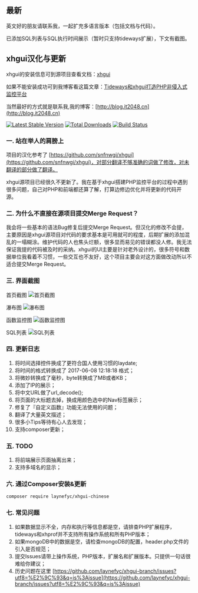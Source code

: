 
## 最新

英文好的朋友请联系我，一起扩充多语言版本（包括文档与代码）。

已添加SQL列表与SQL执行时间展示（暂时只支持tideways扩展），下文有截图。 

## xhgui汉化与更新

xhgui的安装信息可到源项目查看文档：[xhgui](https://github.com/perftools/xhgui)  

如果不能安装成功可到我博客看这篇文章：[Tideways和xhgui打造PHP非侵入式监控平台](http://blog.it2048.cn/article_tideways-xhgui.html) 

当然最好的方式就是联系我,我的博客：[http://blog.it2048.cn](http://blog.it2048.cn)

[![Latest Stable Version](https://poser.pugx.org/laynefyc/xhgui-chinese/v/stable.png)](https://packagist.org/packages/laynefyc/xhgui-chinese)
[![Total Downloads](https://poser.pugx.org/laynefyc/xhgui-chinese/downloads.png)](https://packagist.org/packages/laynefyc/xhgui-chinese)
[![Build Status](https://travis-ci.org/laynefyc/xhgui-branch.svg?branch=master)](https://travis-ci.org/laynefyc/xhgui-branch)

### 一. 站在举人的肩膀上

项目的汉化参考了 [https://github.com/snfnwgi/xhgui](https://github.com/snfnwgi/xhgui)，对部分翻译不够准确的词做了修改，对未翻译的部分做了翻译。
	
xhgui源项目已经很久不更新了。我在基于xhgui搭建PHP监控平台的过程中遇到很多问题，自己对PHP和前端都还算了解，打算边修边优化并将更新的代码开源。

### 二. 为什么不直接在源项目提交Merge Request？

我会将一些基本的语法Bug修复后提交Merge Request。但汉化的修改不会提，主要原因是xhgui源项目对代码的要求基本是可用就可的程度，后期扩展的添加混乱的一塌糊涂。维护代码的人也焦头烂额，很多显而易见的错误都没人修。我无法保证我提的代码被及时的采纳。xhgui的UI主要是针对老外设计的，很多符号和数据单位我看着不习惯，一些交互也不友好，这个项目主要会对这方面做改动所以不适合提交Merge Request。

### 三. 界面截图
首页截图
![首页截图](https://github.com/laynefyc/xhgui-branch/raw/screenshot/screenshot/homepage.png)

瀑布图
![瀑布图](https://github.com/laynefyc/xhgui-branch/raw/screenshot/screenshot/waterfall.png)

函数监控图
![函数监控图](https://github.com/laynefyc/xhgui-branch/raw/screenshot/screenshot/view-function.png)
	
SQL列表
![SQL列表](https://github.com/laynefyc/xhgui-branch/raw/screenshot/screenshot/sql_list.png)

### 四. 更新日志
1. 将时间选择控件换成了更符合国人使用习惯的laydate;
2. 将时间的格式转换成了 2017-06-08 12:18:18 格式；
3. 将微妙转换成了毫秒，byte转换成了MB或者KB；
4. 添加了IP的展示；
5. 将中文URL做了url_decode();
6. 将页面的大标题去掉，换成用颜色选中的Nav标签展示；
7. 修复了『自定义函数』功能无法使用的问题；
8. 翻译了大量英文描述；
9. 很多小Tips等待有心人去发现；
10. 支持composer更新；

### 五. TODO
1. 将前端展示页面抽离出来；
2. 支持多域名的显示；

### 六. 通过Composer安装&更新

````bash
composer require laynefyc/xhgui-chinese
````

### 七. 常见问题
1. 如果数据显示不全，内存和执行等信息都是空，请排查PHP扩展程序，tideways和xhprof并不支持所有操作系统和所有PHP版本；
2. 如果mongoDB中的数据是空，请检查mongoDB的配置，header.php文件的引入是否规范；
3. 提交Issues请带上操作系统，PHP版本，扩展名和扩展版本。只提供一句话很难给你建议；
4. 历史问题在这里 [https://github.com/laynefyc/xhgui-branch/issues?utf8=%E2%9C%93&q=is%3Aissue](https://github.com/laynefyc/xhgui-branch/issues?utf8=%E2%9C%93&q=is%3Aissue)
